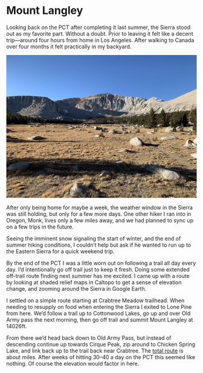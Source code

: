 # Mount Langley

Looking back on the PCT after completing it last summer, the Sierra stood out as my favorite part. Without a doubt. Prior to leaving it felt like a decent trip—around four hours from home in Los Angeles. After walking to Canada over four months it felt practically in my backyard.

![c:1/-1 r:56.25](IMG_8142.jpeg)

After only being home for maybe a week, the weather window in the Sierra was still holding, but only for a few more days. One other hiker I ran into in Oregon, Monk, lives only a few miles away, and we had planned to sync up on a few trips in the future.

<!-- more -->

Seeing the imminent snow signaling the start of winter, and the end of summer hiking conditions, I couldn’t help but ask if he wanted to run up to the Eastern Sierra for a quick weekend trip.

By the end of the PCT I was a little worn out on following a trail all day every day. I’d intentionally go off trail just to keep it fresh. Doing some extended off-trail route finding next summer has me excited. I came up with a route by looking at shaded relief maps in Caltopo to get a sense of elevation change, and zooming around the Sierra in Google Earth.

I settled on a simple route starting at Crabtree Meadow trailhead. When needing to resupply on food when entering the Sierra I exited to Lone Pine from here. We’d follow a trail up to Cottonwood Lakes, go up and over Old Army pass the next morning, then go off trail and summit Mount Langley at 14026ft.

From there we’d head back down to Old Army Pass, but instead of descending continue up towards Cirque Peak, zip around to Chicken Spring Lake, and link back up to the trail back near Crabtree. The [total route](https://caltopo.com/m/87G9) is about miles. After weeks of hitting 30–40 a day on the PCT this seemed like nothing. Of course the elevation would factor in here.





